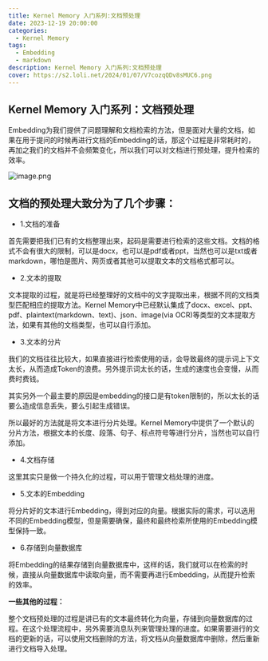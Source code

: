 ```yaml
---
title: Kernel Memory 入门系列:文档预处理
date: 2023-12-19 20:00:00
categories:
  - Kernel Memory
tags:
  - Embedding
  - markdown
description: Kernel Memory 入门系列:文档预处理
cover: https://s2.loli.net/2024/01/07/V7cozqQDv8sMUC6.png
---
```

## Kernel Memory 入门系列：文档预处理
Embedding为我们提供了问题理解和文档检索的方法，但是面对大量的文档，如果在用于提问的时候再进行文档的Embedding的话，那这个过程是非常耗时的，再加之我们的文档并不会频繁变化，所以我们可以对文档进行预处理，提升检索的效率。

![image.png](https://s2.loli.net/2024/01/07/V7cozqQDv8sMUC6.png)

## 文档的预处理大致分为了几个步骤：

- 1.文档的准备

首先需要把我们已有的文档整理出来，起码是需要进行检索的这些文档。文档的格式不会有很大的限制，可以是docx，也可以是pdf或者ppt，当然也可以是txt或者markdown，哪怕是图片、网页或者其他可以提取文本的文档格式都可以。

- 2.文本的提取

文本提取的过程，就是将已经整理好的文档中的文字提取出来，根据不同的文档类型匹配相应的提取方法。Kernel Memory中已经默认集成了docx、excel、ppt、pdf、plaintext(markdown、text)、json、image(via OCR)等类型的文本提取方法，如果有其他的文档类型，也可以自行添加。

- 3.文本的分片

我们的文档往往比较大，如果直接进行检索使用的话，会导致最终的提示词上下文太长，从而造成Token的浪费。另外提示词太长的话，生成的速度也会变慢，从而费时费钱。

其实另外一个最主要的原因是embedding的接口是有token限制的，所以太长的话要么造成信息丢失，要么引起生成错误。

所以最好的方法就是将文本进行分片处理。Kernel Memory中提供了一个默认的分片方法，根据文本的长度、段落、句子、标点符号等进行分片，当然也可以自行添加。

- 4.文档存储

这里其实只是做一个持久化的过程，可以用于管理文档处理的进度。

- 5.文本的Embedding

将分片好的文本进行Embedding，得到对应的向量。根据实际的需求，可以选用不同的Embedding模型，但是需要确保，最终和最终检索所使用的Embedding模型保持一致。

- 6.存储到向量数据库

将Embedding的结果存储到向量数据库中，这样的话，我们就可以在检索的时候，直接从向量数据库中读取向量，而不需要再进行Embedding，从而提升检索的效率。

**一些其他的过程：**

整个文档预处理的过程是讲已有的文本最终转化为向量，存储到向量数据库的过程。在这个处理流程中，另外需要消息队列来管理处理的进度。如果需要进行的文档的更新的话，可以使用文档删除的方法，将文档从向量数据库中删除，然后重新进行文档导入处理。
